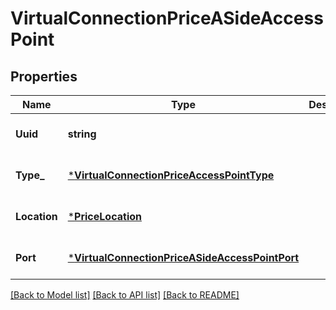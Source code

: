 # VirtualConnectionPriceASideAccessPoint

## Properties
Name | Type | Description | Notes
------------ | ------------- | ------------- | -------------
**Uuid** | **string** |  | [optional] [default to null]
**Type_** | [***VirtualConnectionPriceAccessPointType**](VirtualConnectionPriceAccessPointType.md) |  | [optional] [default to null]
**Location** | [***PriceLocation**](PriceLocation.md) |  | [optional] [default to null]
**Port** | [***VirtualConnectionPriceASideAccessPointPort**](VirtualConnectionPriceASide_accessPoint_port.md) |  | [optional] [default to null]

[[Back to Model list]](../README.md#documentation-for-models) [[Back to API list]](../README.md#documentation-for-api-endpoints) [[Back to README]](../README.md)

